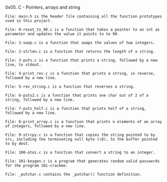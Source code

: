 0x05. C - Pointers, arrays and string



    File: main.h is the header file containing all the function prototypes used in this project.

    File: 0-reset_to_98.c is a function that takes a pointer to an int as parameter and updates the value it points to to 98.

    File: 1-swap.c is a function that swaps the values of two integers.

    File: 2-strlen.c is a function that returns the length of a string.

    File: 3-puts.c is a function that prints a string, followed by a new line, to stdout.

    File: 4-print_rev.c is a function that prints a string, in reverse, followed by a new line.

    File: 5-rev_string.c is a function that reverses a string.

    File: 6-puts2.c is a function that prints one char out of 2 of a string, followed by a new line.

    File: 7-puts_half.c is a function that prints half of a string, followed by a new line.

    File: 8-print_array.c is a function that prints n elements of an array of integers, followed by a new line.

    File: 9-strcpy.c is a function that copies the string pointed to by src, including the terminating null byte (\0), to the buffer pointed to by dest.

    File: 100-atoi.c is a function that convert a string to an integer.

    File: 101-keygen.c is a program that generates random valid passwords for the program 101-crackme.

    File: _putchar.c contains the _putchar() function definition.

